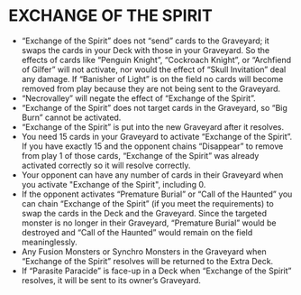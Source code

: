
# EXCHANGE OF THE SPIRIT

*   “Exchange of the Spirit” does not “send” cards to the Graveyard; it swaps the cards in your Deck with those in your Graveyard. So the effects of cards like “Penguin Knight”, “Cockroach Knight”, or “Archfiend of Gilfer” will not activate, nor would the effect of “Skull Invitation” deal any damage. If “Banisher of Light” is on the field no cards will become removed from play because they are not being sent to the Graveyard.
*   “Necrovalley” will negate the effect of “Exchange of the Spirit”.
*   “Exchange of the Spirit” does not target cards in the Graveyard, so “Big Burn” cannot be activated.
*   “Exchange of the Spirit” is put into the new Graveyard after it resolves.
*   You need 15 cards in your Graveyard to activate “Exchange of the Spirit”. If you have exactly 15 and the opponent chains “Disappear” to remove from play 1 of those cards, “Exchange of the Spirit” was already activated correctly so it will resolve correctly.
*   Your opponent can have any number of cards in their Graveyard when you activate "Exchange of the Spirit", including 0.
*   If the opponent activates “Premature Burial” or “Call of the Haunted” you can chain “Exchange of the Spirit” (if you meet the requirements) to swap the cards in the Deck and the Graveyard. Since the targeted monster is no longer in their Graveyard, “Premature Burial” would be destroyed and “Call of the Haunted” would remain on the field meaninglessly.
*   Any Fusion Monsters or Synchro Monsters in the Graveyard when “Exchange of the Spirit” resolves will be returned to the Extra Deck.
*   If “Parasite Paracide” is face-up in a Deck when “Exchange of the Spirit” resolves, it will be sent to its owner’s Graveyard.

  